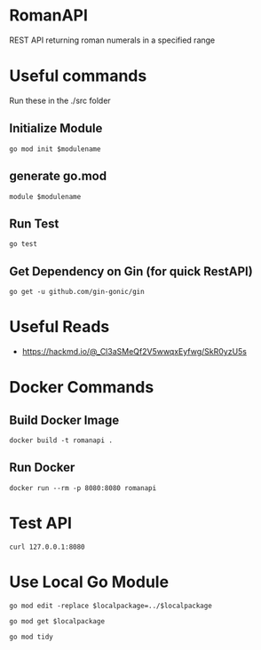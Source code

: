 # RomanAPI
REST API returning roman numerals in a specified range

# Useful commands
Run these in the ./src folder

## Initialize Module
```go mod init $modulename```

## generate go.mod
```module $modulename```

## Run Test
```go test```

## Get Dependency on Gin (for quick RestAPI)
```go get -u github.com/gin-gonic/gin```

# Useful Reads
- https://hackmd.io/@_Cl3aSMeQf2V5wwqxEyfwg/SkR0yzU5s

# Docker Commands
## Build Docker Image
```docker build -t romanapi .```

## Run Docker 
```docker run --rm -p 8080:8080 romanapi```

# Test API
```curl 127.0.0.1:8080```

# Use Local Go Module
```
go mod edit -replace $localpackage=../$localpackage
```
```
go mod get $localpackage
```
```
go mod tidy
```